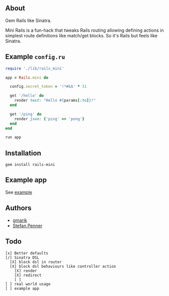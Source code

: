 ## About

Gem Rails like Sinatra.

Mini Rails is a fun-hack that tweaks Rails routing allowing defining actions in simplest route definitions like match/get blocks.
So it's Rails but feels like Sinatra.

## Example `config.ru`

```ruby
require './lib/rails_mini'

app = Rails.mini do

  config.secret_token = '!*#&$' * 31

  get '/hello' do
    render text: "Hello #{params[:to]}!"
  end

  get '/ping' do
    render json: {'ping' => 'pong'}
  end
end

run app
```

## Installation

`gem install rails-mini`

## Example app

See [example](https://github.com/gmarik/mini-rails/tree/45dcc6da8eb07fa84d57aceb3d45c1aee01d72a0/example)

## Authors

- [gmarik](http://github.com/gmarik)
- [Stefan Penner](https://github.com/stefanpenner)

## Todo

    [x] Better defaults
    [/] Sinatra DSL
      [X] block dsl in router
      [X] block dsl behaviours like controller action
        [X] render
        [X] redirect
        [ ]
    [ ] real world usage
    [ ] example app

